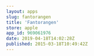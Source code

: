 ```yaml
---
layout: apps
slug: fantorangen
title: 'Fantorangen'
store: apple
app_id: 969061976
date: 2019-04-18T14:02:28Z
published: 2015-03-18T10:49:42Z
---
```

